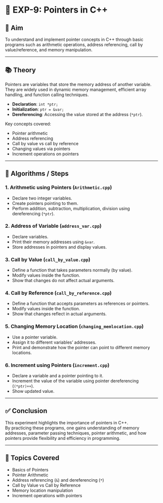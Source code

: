 # 🔗 EXP-9: Pointers in C++

## 🎯 Aim

To understand and implement pointer concepts in C++ through basic programs such as arithmetic operations, address referencing, call by value/reference, and memory manipulation.

---

## 📚 Theory

Pointers are variables that store the memory address of another variable.  
They are widely used in dynamic memory management, efficient array handling, and function calling techniques.

- **Declaration**: `int *ptr;`
- **Initialization**: `ptr = &var;`
- **Dereferencing**: Accessing the value stored at the address (`*ptr`).

Key concepts covered:
- Pointer arithmetic
- Address referencing
- Call by value vs call by reference
- Changing values via pointers
- Increment operations on pointers

---

## 🧮 Algorithms / Steps

### 1. **Arithmetic using Pointers (`Arithmetic.cpp`)**
- Declare two integer variables.
- Create pointers pointing to them.
- Perform addition, subtraction, multiplication, division using dereferencing (`*ptr`).

### 2. **Address of Variable (`address_var.cpp`)**
- Declare variables.
- Print their memory addresses using `&var`.
- Store addresses in pointers and display values.

### 3. **Call by Value (`call_by_value.cpp`)**
- Define a function that takes parameters normally (by value).
- Modify values inside the function.
- Show that changes do not affect actual arguments.

### 4. **Call by Reference (`call_by_reference.cpp`)**
- Define a function that accepts parameters as references or pointers.
- Modify values inside the function.
- Show that changes reflect in actual arguments.

### 5. **Changing Memory Location (`changing_memlocation.cpp`)**
- Use a pointer variable.
- Assign it to different variables’ addresses.
- Print and demonstrate how the pointer can point to different memory locations.

### 6. **Increment using Pointers (`increment.cpp`)**
- Declare a variable and a pointer pointing to it.
- Increment the value of the variable using pointer dereferencing (`(*ptr)++`).
- Show updated value.

---

## ✅ Conclusion

This experiment highlights the importance of pointers in C++.  
By practicing these programs, one gains understanding of memory addresses, parameter passing techniques, pointer arithmetic, and how pointers provide flexibility and efficiency in programming.

---

## 🧵 Topics Covered

- Basics of Pointers  
- Pointer Arithmetic  
- Address referencing (`&`) and dereferencing (`*`)  
- Call by Value vs Call by Reference  
- Memory location manipulation  
- Increment operations with pointers  

